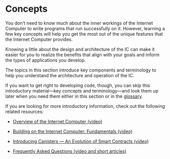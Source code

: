 # Concepts

You don’t need to know much about the inner workings of the Internet Computer to write programs that run successfully on it. However, learning a few key concepts will help you get the most out of the unique features that the Internet Computer provides.

Knowing a little about the design and architecture of the IC can make it easier for you to realize the benefits that align with your goals and inform the types of applications you develop.

The topics in this section introduce key components and terminology to help you understand the architecture and operation of the IC.

If you want to get right to developing code, though, you can skip this introductory material—key concepts and terminology—and look them up later when you need them either in this section or in the [glossary](../developer-docs/good-to-know/glossary).

If you are looking for more introductory information, check out the following related resources:

-   [Overview of the Internet Computer (video)](https://www.youtube.com/watch?v=XgsOKP224Zw)

-   [Building on the Internet Computer: Fundamentals (video)](https://www.youtube.com/watch?v=jduSMHxdYD8)

-   [Introducing Canisters — An Evolution of Smart Contracts (video)](https://www.youtube.com/watch?v=LKpGuBOXxtQ)

-   [Frequently Asked Questions (video and short articles)](https://dfinity.org/faq/)
